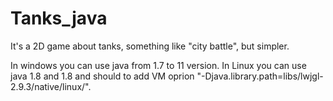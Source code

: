 # Tanks_java
It's a 2D game about tanks, something like "city battle", but simpler.

In windows you can use java from 1.7 to 11 version.
In Linux you can use java 1.8 and 1.8 and should to add VM oprion "-Djava.library.path=libs/lwjgl-2.9.3/native/linux/".
